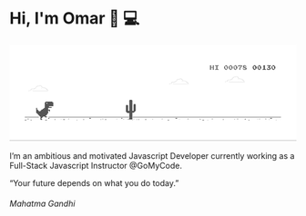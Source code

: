 # Hi, I'm Omar 👋 💻

![image](https://github.com/omaryakoubi/omaryakoubi/blob/main/dino.gif)

I’m an ambitious and motivated Javascript Developer currently working as
a Full-Stack Javascript Instructor @GoMyCode.

“Your future depends on what you do today.”
<h6>Mahatma Gandhi</h6>
